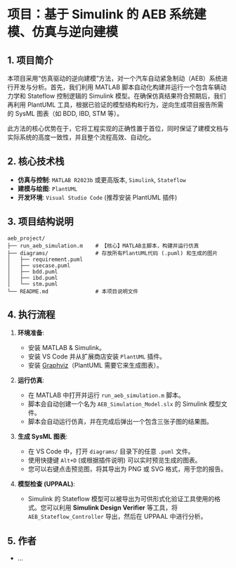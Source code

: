 # 项目：基于 Simulink 的 AEB 系统建模、仿真与逆向建模

## 1. 项目简介

本项目采用“仿真驱动的逆向建模”方法，对一个汽车自动紧急制动（AEB）系统进行开发与分析。首先，我们利用 MATLAB 脚本自动化构建并运行一个包含车辆动力学和 Stateflow 控制逻辑的 Simulink 模型。在确保仿真结果符合预期后，我们再利用 PlantUML 工具，根据已验证的模型结构和行为，逆向生成项目报告所需的 SysML 图表（如 BDD, IBD, STM 等）。

此方法的核心优势在于，它将工程实现的正确性置于首位，同时保证了建模文档与实际系统的高度一致性，并且整个流程高效、自动化。

## 2. 核心技术栈

- **仿真与控制**: `MATLAB R2023b` 或更高版本, `Simulink`, `Stateflow`
- **建模与绘图**: `PlantUML`
- **开发环境**: `Visual Studio Code` (推荐安装 PlantUML 插件)

## 3. 项目结构说明

```
aeb_project/
├── run_aeb_simulation.m    # 【核心】MATLAB主脚本，构建并运行仿真
├── diagrams/               # 存放所有PlantUML代码 (.puml) 和生成的图片
│   ├── requirement.puml
│   ├── usecase.puml
│   ├── bdd.puml
│   ├── ibd.puml
│   └── stm.puml
└── README.md               # 本项目说明文件
```

## 4. 执行流程

1.  **环境准备**:

    - 安装 MATLAB & Simulink。
    - 安装 VS Code 并从扩展商店安装 `PlantUML` 插件。
    - 安装 [Graphviz](https://graphviz.org/download/)（PlantUML 需要它来生成图表）。

2.  **运行仿真**:

    - 在 MATLAB 中打开并运行 `run_aeb_simulation.m` 脚本。
    - 脚本会自动创建一个名为 `AEB_Simulation_Model.slx` 的 Simulink 模型文件。
    - 脚本会自动运行仿真，并在完成后弹出一个包含三张子图的结果图。

3.  **生成 SysML 图表**:

    - 在 VS Code 中，打开 `diagrams/` 目录下的任意 `.puml` 文件。
    - 使用快捷键 `Alt+D` (或根据插件说明) 可以实时预览生成的图表。
    - 您可以右键点击预览图，将其导出为 PNG 或 SVG 格式，用于您的报告。

4.  **模型检查 (UPPAAL)**:
    - Simulink 的 Stateflow 模型可以被导出为可供形式化验证工具使用的格式。您可以利用 **Simulink Design Verifier** 等工具，将 `AEB_Stateflow_Controller` 导出，然后在 UPPAAL 中进行分析。

## 5. 作者

- ...
